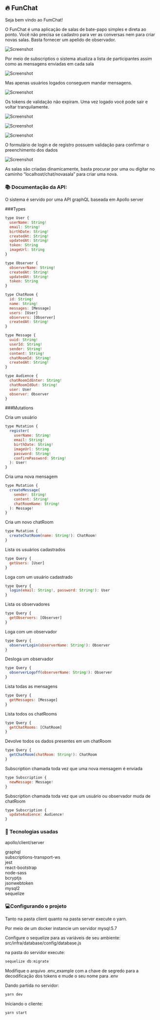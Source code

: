 ## 🔥 FunChat

Seja bem vindo ao FumChat!

O FunChat é uma aplicação de salas de bate-papo simples e direta ao ponto. Você não precisa se cadastro para ver as conversas nem para criar novas salas. Basta fornecer um apelido de observador.

![Screenshot](docs/funChat_6.gif)

Por meio de subscriptios o sistema atualiza a lista de participantes assim como as mensagens enviadas em cada sala 

![Screenshot](docs/funChat_7.PNG)

 Mas apenas usuários logados conseguem mandar mensagens.

![Screenshot](docs/funChat_4.PNG)


Os tokens de validação não expiram. Uma vez logado você pode sair e voltar tranquilamente.

![Screenshot](docs/funChat_1.PNG)

![Screenshot](docs/funChat_2.PNG)

![Screenshot](docs/funChat_3.PNG)

O formulário de login e de registro possuem validação para confirmar o preenchimento dos dados

![Screenshot](docs/funChat_5.gif)

As salas são criadas dinamicamente, basta procurar por uma ou digitar no caminho “localhost/chat/novasala” para criar uma nova.


### 📚 Documentação da API:

O sistema é servido por uma API graphQL baseada em Apollo server

###Types

```javascript
type User {
  userName: String!
  email: String!
  birthDate: String!
  createdAt: String!
  updatedAt: String!
  token: String
  imageUrl: String
}

type Observer {
  observerName: String!
  createdAt: String!
  updatedAt: String!
  token: String
}

type ChatRoom {
  id: String!
  name: String!
  messages: [Message]
  users: [User]
  observers: [Observer]
  createdAt: String!
}

type Message {
  uuid: String!
  userId: String!
  sender: String!
  content: String!
  chatRoomId: String!
  createdAt: String!
}

type Audience {
  chatRoomIdEnter: String!
  chatRoomIdOut: String!
  user: User
  observer: Observer
}
```

###Mutations

Cria um usuário

```javascript
type Mutation {
  register(
    userName: String!
    email: String!
    birthDate: String!
    imageUrl: String
    password: String!
    confirmPassword: String!
  ): User!
}
```
Cria uma nova mensagem

```javascript
type Mutation {
  createMessage(
    sender: String!
    content: String!
    chatRoomName: String!
  ): Message!
}
```

Cria um novo chatRoom

```javascript
type Mutation {
  createChatRoom(name: String!): ChatRoom!
}
```
Lista os usuários cadastrados

```javascript
type Query {
  getUsers: [User]
}
```
Loga com um usuário cadastrado

```javascript
type Query {
  login(email: String!, password: String!): User
}
```

Lista os observadores

```javascript
type Query {
  getObservers: [Observer]
}
```

Loga com um observador

```javascript
type Query {
  observerLogin(observerName: String!): Observer
}
```

Desloga um observador

```javascript
type Query {
  observerLogoff(observerName: String!): Observer
}
```

Lista todas as mensagens

```javascript
type Query {
  getMessages: [Message]
}
```

Lista todos os chatRooms

```javascript
type Query {
  getChatRooms: [ChatRoom]
}
```

Devolve todos os dados presentes em um chatRoom

```javascript
type Query {
  getChatRoom(chatRoom: String!): ChatRoom
}
```

Subscription chamada toda vez que uma nova mensagem é enviada

```javascript
type Subscription {
  newMessage: Message!
}
```

Subscription chamada toda vez que um usuário ou observador muda de chatRoom

```javascript
type Subscription {
  updateAudience: Audience!
}
```

### 🤖 Tecnologias usadas

apollo/client/server

graphql<br>
subscriptions-transport-ws<br>
jest<br>
react-bootstrap<br>
node-sass<br>
bcryptjs<br>
jsonwebtoken<br>
mysql2<br>
sequelize<br>

### 💻Configurando o projeto

Tanto na pasta client quanto na pasta server execute o yarn.

Por meio de um docker instancie um servidor mysql:5.7

Configure o sequelize para as variáveis de seu ambiente:
src/infra/database/config/database.js

na pasta do servidor execute:
```javascript
sequelize db:migrate
```
Modifique o arquivo .env_example com a chave de segredo para a decodificação dos tokens e mude o seu nome para .env

Dando partida no servidor:
```javascript
yarn dev
```
Iniciando o cliente:
```javascript
yarn start
```

